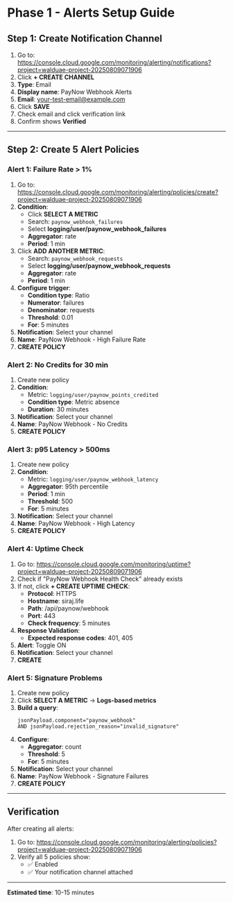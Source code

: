 # Phase 1 - Alerts Setup Guide

## Step 1: Create Notification Channel

1. Go to: https://console.cloud.google.com/monitoring/alerting/notifications?project=walduae-project-20250809071906
2. Click **+ CREATE CHANNEL**
3. **Type**: Email
4. **Display name**: PayNow Webhook Alerts
5. **Email**: your-test-email@example.com
6. Click **SAVE**
7. Check email and click verification link
8. Confirm shows **Verified**

---

## Step 2: Create 5 Alert Policies

### Alert 1: Failure Rate > 1%

1. Go to: https://console.cloud.google.com/monitoring/alerting/policies/create?project=walduae-project-20250809071906
2. **Condition**:
   - Click **SELECT A METRIC**
   - Search: `paynow_webhook_failures`
   - Select **logging/user/paynow_webhook_failures**
   - **Aggregator**: rate
   - **Period**: 1 min
3. Click **ADD ANOTHER METRIC**:
   - Search: `paynow_webhook_requests`
   - Select **logging/user/paynow_webhook_requests**
   - **Aggregator**: rate
   - **Period**: 1 min
4. **Configure trigger**:
   - **Condition type**: Ratio
   - **Numerator**: failures
   - **Denominator**: requests
   - **Threshold**: 0.01
   - **For**: 5 minutes
5. **Notification**: Select your channel
6. **Name**: PayNow Webhook - High Failure Rate
7. **CREATE POLICY**

### Alert 2: No Credits for 30 min

1. Create new policy
2. **Condition**:
   - Metric: `logging/user/paynow_points_credited`
   - **Condition type**: Metric absence
   - **Duration**: 30 minutes
3. **Notification**: Select your channel
4. **Name**: PayNow Webhook - No Credits
5. **CREATE POLICY**

### Alert 3: p95 Latency > 500ms

1. Create new policy
2. **Condition**:
   - Metric: `logging/user/paynow_webhook_latency`
   - **Aggregator**: 95th percentile
   - **Period**: 1 min
   - **Threshold**: 500
   - **For**: 5 minutes
3. **Notification**: Select your channel
4. **Name**: PayNow Webhook - High Latency
5. **CREATE POLICY**

### Alert 4: Uptime Check

1. Go to: https://console.cloud.google.com/monitoring/uptime?project=walduae-project-20250809071906
2. Check if "PayNow Webhook Health Check" already exists
3. If not, click **+ CREATE UPTIME CHECK**:
   - **Protocol**: HTTPS
   - **Hostname**: siraj.life
   - **Path**: /api/paynow/webhook
   - **Port**: 443
   - **Check frequency**: 5 minutes
4. **Response Validation**:
   - **Expected response codes**: 401, 405
5. **Alert**: Toggle ON
6. **Notification**: Select your channel
7. **CREATE**

### Alert 5: Signature Problems

1. Create new policy
2. Click **SELECT A METRIC** → **Logs-based metrics**
3. **Build a query**:
   ```
   jsonPayload.component="paynow_webhook" 
   AND jsonPayload.rejection_reason="invalid_signature"
   ```
4. **Configure**:
   - **Aggregator**: count
   - **Threshold**: 5
   - **For**: 5 minutes
5. **Notification**: Select your channel
6. **Name**: PayNow Webhook - Signature Failures
7. **CREATE POLICY**

---

## Verification

After creating all alerts:

1. Go to: https://console.cloud.google.com/monitoring/alerting/policies?project=walduae-project-20250809071906
2. Verify all 5 policies show:
   - ✅ Enabled
   - ✅ Your notification channel attached

---

**Estimated time**: 10-15 minutes
